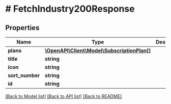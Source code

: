 # # FetchIndustry200Response

## Properties

Name | Type | Description | Notes
------------ | ------------- | ------------- | -------------
**plans** | [**\OpenAPI\Client\Model\SubscriptionPlan[]**](SubscriptionPlan.md) |  |
**title** | **string** |  |
**icon** | **string** |  |
**sort_number** | **string** |  |
**id** | **string** |  |

[[Back to Model list]](../../README.md#models) [[Back to API list]](../../README.md#endpoints) [[Back to README]](../../README.md)
